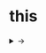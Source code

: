 # this

<details>
<summary> -> </summary>
<br>

`BASIC` **Q: What does the this keyword refer to in JavaScript?**
<details>
<summary>Click to see Answer</summary>
'this' refers to the object that is the current execution context, and its value depends on how the function is called.

<br>

**Rules:**

- Default (global)

  - Non-strict: this = global object (window / global)

  - Strict: this = undefined

- Implicit binding (obj.method())

  - this = object before the dot

- Explicit binding (call, apply, bind)

  - this = explicitly provided object

- Constructor / class (new keyword)

  - this = newly created object

- Arrow functions

  - this = lexical scope (inherited from surrounding code)

- Event listeners

  - Normal function: this = element

  - Arrow function: this = outer scope

👉 In short: this is determined at call-time (except arrow functions, which capture it lexically).
</details>
<br>

---
<br>

`BASIC` **Q: What is the difference between arrow functions and normal functions with respect to 'this'**
<details>
<summary>Click to see Answer</summary>

* Normal functions: 'this' is dynamic — set by call site (method call, plain call, call/apply/bind, new).

* Arrow functions: 'this' is lexical — inherited from the surrounding (defining) scope and cannot be changed with call, apply, or bind.

**Implication:** Arrow functions are great for callbacks when you want the outer this, but not for object methods that require their own this.
</details>
<br>

---
<br>

`BASIC` **Q: Difference between call, apply, and bind?**
<details>
<summary>Click to see Answer</summary>

All three set 'this' explicitly:

- func.call(thisArg, arg1, arg2, ...) — invoke immediately with arguments listed.

- func.apply(thisArg, [argsArray]) — invoke immediately with arguments as an array.

- func.bind(thisArg, arg1, ...) — returns a new function permanently bound to thisArg (can be called later).
</details>
<br>

---
<br>

`BASIC` **Q: What will be the output?**
```js
const person = { 
  name: "Alice", 
  sayName() { console.log(this.name); } 
};
const fn = person.sayName;
fn(); 
```
<details>
<summary>Click to see Answer</summary>
 TypeError: "Cannot read properties of undefined" as 'this' is undefined. Since the function is called standalone (without any object on left side of .), 'this' becomes either the global object (non-strict) or undefined (strict). For browser APIs like setTimeOut, 'this' becomes window object even in the strict mode
 
 **Fixes:** person.sayName.bind(person), fn.call(person), etc
</details>
<br>

---
<br>

`BASIC` **Q: What does 'this' refer to inside a DOM event handler?**
```js
const btn = document.querySelector("button");
btn.addEventListener("click", function() {
  console.log(this); // ?
});

```
<details>
<summary>Click to see Answer</summary>
 Inside a normal (not arrow) function used as an event handler, 'this' refers to the element that received the event (here, the button).
</details>
<br>

---
<br>

`INTERMEDIATE`
What will be the output?
```js
const obj = { 
  name: "Bob", 
  greet: () => console.log(this.name) 
}; 
obj.greet();
```
<details>
<summary>Click to see Answer</summary>
Arrow functions don’t have their own this; they use this from the surrounding lexical scope (likely the module/global scope). So this inside the arrow is not the object obj. It will be undefined in strict mode and hence throw an error: "TypeError: Cannot read properties of undefined (reading 'name')"
</details>

<br>

---
<br>

`INTERMEDIATE`   `ADVANCED`

What is the difference between currying and partial application?
<details>
<summary>Click to see Answer</summary>

Currying → transforms a function so it takes one argument at a time.

`f(a, b, c) → f(a)(b)(c)`


Partial Application → fixes some arguments, returns a function with remaining args.

`f(a, b, c) → f(a)(b, c)`


Example:

```js 
// Currying
const add = a => b => c => a + b + c;
console.log(add(1)(2)(3)); // 6

// Partial Application
function add(a, b, c) {
  return a + b + c;
}
const addOne = add.bind(null, 1);
console.log(addOne(2, 3)); // 6
```

</details>

</details>